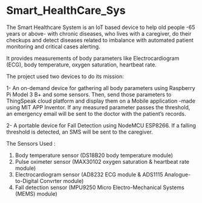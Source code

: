 # Smart_HealthCare_Sys

The Smart Healthcare System is an IoT based device to help old people -65 years or above- with chronic diseases, who lives with a caregiver, do their checkups and detect diseases related to imbalance with automated patient monitoring and critical cases alerting.

It provides measurements of body parameters like Electrocardiogram (ECG), body temperature, oxygen saturation, heartbeat rate.

The project used two devices to do its mission:

1- An on-demand device for gathering all body parameters using Raspberry Pi Model 3 B+ and some sensors. Then, send those parameters to ThingSpeak cloud platform and display them on a Mobile application -made using MIT APP Inventor. If any measured parameter passes the threshold, an emergency email will be sent to the doctor with the patient’s records.

2- A portable device for Fall Detection using NodeMCU ESP8266. If a falling threshold is detected, an SMS will be sent to the caregiver.


The Sensors Used :
1.   Body temperature sensor    (DS18B20 body temperature module)
2.   Pulse oximeter sensor      (MAX30102 oxygen saturation & heartbeat rate module)
3.   Electrocardiogram sensor   (AD8232 ECG module & ADS1115 Analogue-to-Digital Convrter module)
4.   Fall detection sensor      (MPU9250 Micro Electro-Mechanical Systems (MEMS) module)


